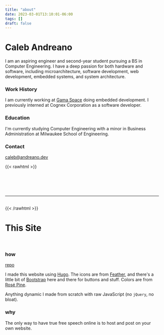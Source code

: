 ```yaml
---
title: "about"
date: 2023-03-01T13:10:01-06:00
tags: []
draft: false
---
```


# Caleb Andreano
I am an aspiring engineer and second-year student pursuing a BS in Computer Engineering. I have a deep passion for both hardware and software, including microarchitecture, software development, web development, embedded systems, and system architecture.
### Work History
I am currently working at [Gama Space](https://www.gamaspace.com/) doing embedded development. I previously interned at Cognex Corporation as a software developer.

### Education
I'm currently studying Computer Engineering with a minor in Business Administration at Milwaukee School of Engineering. 

### Contact
[caleb@andreano.dev](mailto:caleb@andreano.dev)

{{< rawhtml >}}
  <div class="socials">
    <div class="social">
      <a href="https://www.linkedin.com/in/caleb-andreano/">
        <pre class="social" data-feather="linkedin"></pre>
      </a>
    </div>
    <div class="social2">
      <a href="https://github.com/xiugaze">
        <pre data-feather="github"></pre>
      </a>
    </div>
    <div class="social">
      <a href="mailto:caleb@andreano.dev">
        <pre data-feather="mail"></pre>
      </a>
    </div>
    <br>
    <hr>
    <br>
{{< /rawhtml >}}

# This Site  
<br> 

### how
[repo](https://github.com/xiugaze/andreano.dev)

I made this website using [Hugo](https://gohugo.io/). The icons are from [Feather](https://feathericons.com/), and there's a little bit of [Bootstrap](https://getbootstrap.com/) here and there for buttons and stuff. Colors are from [Rosé Pine](https://github.com/rose-pine/rose-pine-theme). 

Anything dynamic I made from scratch with raw JavaScript (no `jQuery`, no bloat).
### why
The only way to have true free speech online is to host and post on your own website. 

